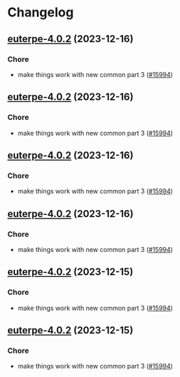 # Changelog



## [euterpe-4.0.2](https://github.com/truecharts/charts/compare/euterpe-3.0.13...euterpe-4.0.2) (2023-12-16)

### Chore

- make things work with new common part 3 ([#15994](https://github.com/truecharts/charts/issues/15994))
  
  


## [euterpe-4.0.2](https://github.com/truecharts/charts/compare/euterpe-3.0.13...euterpe-4.0.2) (2023-12-16)

### Chore

- make things work with new common part 3 ([#15994](https://github.com/truecharts/charts/issues/15994))
  
  


## [euterpe-4.0.2](https://github.com/truecharts/charts/compare/euterpe-3.0.13...euterpe-4.0.2) (2023-12-16)

### Chore

- make things work with new common part 3 ([#15994](https://github.com/truecharts/charts/issues/15994))
  
  


## [euterpe-4.0.2](https://github.com/truecharts/charts/compare/euterpe-3.0.13...euterpe-4.0.2) (2023-12-16)

### Chore

- make things work with new common part 3 ([#15994](https://github.com/truecharts/charts/issues/15994))
  
  


## [euterpe-4.0.2](https://github.com/truecharts/charts/compare/euterpe-3.0.13...euterpe-4.0.2) (2023-12-15)

### Chore

- make things work with new common part 3 ([#15994](https://github.com/truecharts/charts/issues/15994))
  
  


## [euterpe-4.0.2](https://github.com/truecharts/charts/compare/euterpe-3.0.13...euterpe-4.0.2) (2023-12-15)

### Chore

- make things work with new common part 3 ([#15994](https://github.com/truecharts/charts/issues/15994))
  
  